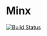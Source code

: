 # Minx

[![Build Status](https://github.com/cont00rs/MinX/actions/workflows/CI.yml/badge.svg?branch=main)](https://github.com/cont00rs/MinX/actions/workflows/CI.yml/badge.svg?query=branch%3Amain)
